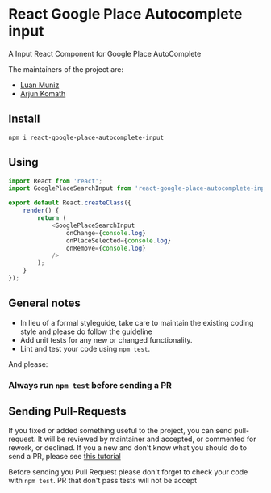 React Google Place Autocomplete input
===================
A Input React Component for Google Place AutoComplete

The maintainers of the project are:
- [Luan Muniz](http://github.com/luanmuniz)
- [Arjun Komath](http://github.com/arjunkomath)

## Install

`npm i react-google-place-autocomplete-input`

## Using

```javascript
import React from 'react';
import GooglePlaceSearchInput from 'react-google-place-autocomplete-input';

export default React.createClass({
    render() {
        return (
			<GooglePlaceSearchInput
				onChange={console.log}
				onPlaceSelected={console.log}
				onRemove={console.log}
			/>
        );
    }
});
```

## General notes

- In lieu of a formal styleguide, take care to maintain the existing coding style and please do follow the guideline
- Add unit tests for any new or changed functionality.
- Lint and test your code using `npm test`.

And please:

### Always run `npm test` before sending a PR

## Sending Pull-Requests

If you fixed or added something useful to the project, you can send pull-request. It will be reviewed by maintainer and accepted, or commented for rework, or declined. If you a new and don't know what you should do to send a PR, please see [this tutorial](https://gist.github.com/luanmuniz/da0b8d2152c4877f93c4)

Before sending you Pull Request please don't forget to check your code with `npm test`. PR that don't pass tests will not be accept
